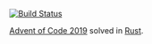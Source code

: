[![Build Status](https://travis-ci.org/jrheard/advent_2019.svg?branch=master)](https://travis-ci.org/jrheard/advent_2019)

[Advent of Code 2019](https://adventofcode.com/2019) solved in [Rust](https://www.rust-lang.org/).